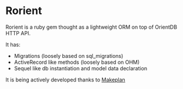 # Rorient

Rorient is a ruby gem thought as a lightweight ORM on top of OrientDB HTTP API.

It has:

- Migrations (loosely based on sql_migrations)
- ActiveRecord like methods (loosely based on OHM)
- Sequel like db instantiation and model data declaration

It is being actively developed thanks to [Makeplan](http://www.makeplan.it) 
